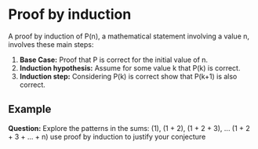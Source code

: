 # Proof by induction

A proof by induction of P(n), a mathematical statement involving a value n, involves these main steps:

1. **Base Case:** Proof that P is correct for the initial value of n.
2. **Induction hypothesis:** Assume for some value k that P(k) is correct.
3. **Induction step:** Considering P(k) is correct show that P(k+1) is also correct.

## Example

**Question:** Explore the patterns in the sums: (1), (1 + 2), (1 + 2 + 3), ... (1 + 2 + 3 + ... + n) use proof by induction to justify your conjecture
